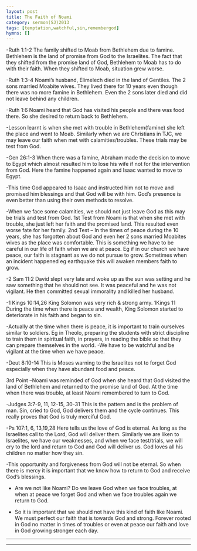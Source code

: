 ```yaml
---
layout: post
title: The Faith of Noami 
category: sermon(SJ)2013
tags: [temptation,watchful,sin,remembergod]
hymns: []
---
```

-Ruth 1:1-2 The family shifted to Moab from Bethlehem due to famine. Bethlehem is the land of promise from God to the Israelites. The fact that they shifted from the promise land of God, Bethlehem to Moab has to do with their faith. When they shifted to Moab, situation grew worse.

-Ruth 1:3-4 Noami’s  husband, Elimelech died in the land of Gentiles. The 2 sons married Moabite wives. They lived there for 10 years even though there was no more famine in Bethlehem. Even the 2 sons later died and did not leave behind any children.

-Ruth 1:6 Noami heard that God has visited his people and there was food there. So she desired to return back to Bethlehem.

-Lesson learnt is when she met with trouble in Bethlehem(famine) she left the place and went to Moab. Similarly when we are Christians in TJC, we may leave our faith when met with calamities/troubles. These trials may be test from God.

-Gen 26:1-3 When there was a famine, Abraham made the decision to move to Egypt which almost resulted him to lose his wife if not for the intervention from God. Here the famine happened again and Isaac wanted to move to Egypt. 

-This time God appeared to Isaac and instructed him not to move and promised him blessings and that God will be with him. God’s presence is even better than using their own methods to resolve.

-When we face some calamities, we should not just leave God as this may be trials and test from God.
1st Test from Noami is that when she met with trouble, she just left her faith and the promised land. This resulted even worse fate for her family.
2nd Test – In the times of peace during the 10 years, she has forgotten about God and even her 2 sons married Moabites wives as the place was comfortable. This is something we have to be careful in our life of faith when we are at peace. Eg if in our church we have peace, our faith is stagnant as we do not pursue to grow. Sometimes when an incident happened eg earthquake this will awaken members faith to grow.  

-2 Sam 11:2 David slept very late and woke up as the sun was setting and he saw something that he should not see. It was peaceful and he was not vigilant. He then committed sexual immorality and killed her husband. 

-1 Kings 10:14,26 King Solomon was very rich & strong army. 
1Kings 11 During the time when there is peace and wealth, King Solomon started to deteriorate in his faith and began to sin.

-Actually at the time when there is peace, it is important to train ourselves similar to soldiers. Eg in Theolo, preparing the students with strict discipline to train them in spiritual faith, in prayers, in reading the bible so that they can prepare themselves in the world. -We have to be watchful and be vigilant at the time when we have peace. 

-Deut 8:10-14 This is Moses warning to the Israelites not to forget God especially when they have abundant food and peace.

3rd Point 
–Noami was reminded of God when she heard that God visited the land of Bethlehem and returned to the promise land of God. At the time when there was trouble, at least Noami remembered to turn to God.

-Judges 3:7-9, 11, 12-15, 30-31 This is the pattern and is the problem of man. Sin, cried to God, God delivers them and the cycle continues. This really proves that God is truly merciful God.

-Ps 107:1, 6, 13,19,28 Here tells us the love of God is eternal. As long as the Israelites call to the Lord, God will deliver them. Similarly we are liken to Israelites, we have our weaknesses, and when we face test/trials, we will cry to the lord and return to God and God will deliver us. God loves all his children no matter how they sin.

-This opportunity and forgiveness from God will not be eternal. So when there is mercy it is important that we know how to return to God and receive God’s blessings.

- Are we not like Noami? Do we leave God when we face troubles, at when at peace we forget God and when we face troubles again we return to God.

- So it is important that we should not have this kind of faith like Noami. We must perfect our faith that is towards God and strong. Forever rooted in God no matter in times of troubles or even at peace our faith and love in God growing stronger each day. 




----
****
